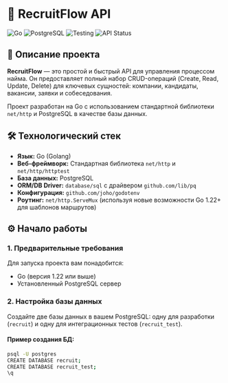# 🚀 RecruitFlow API

![Go](https://img.shields.io/badge/Go-1.22+-00ADD8?style=for-the-badge&logo=go)
![PostgreSQL](https://img.shields.io/badge/PostgreSQL-4169E1?style=for-the-badge&logo=postgresql&logoColor=white)
![Testing](https://img.shields.io/badge/Tests-httptest-33C2FF?style=for-the-badge&logo=go)
![API Status](https://img.shields.io/badge/API-CRUD%20Complete-28A745?style=for-the-badge)

## 📝 Описание проекта

**RecruitFlow** — это простой и быстрый API для управления процессом найма. Он предоставляет полный набор CRUD-операций (Create, Read, Update, Delete) для ключевых сущностей: компании, кандидаты, вакансии, заявки и собеседования.

Проект разработан на Go с использованием стандартной библиотеки `net/http` и PostgreSQL в качестве базы данных.

## 🛠️ Технологический стек

* **Язык:** Go (Golang)
* **Веб-фреймворк:** Стандартная библиотека `net/http` и `net/http/httptest`
* **База данных:** PostgreSQL
* **ORM/DB Driver:** `database/sql` с драйвером `github.com/lib/pq`
* **Конфигурация:** `github.com/joho/godotenv`
* **Роутинг:** `net/http.ServeMux` (используя новые возможности Go 1.22+ для шаблонов маршрутов)

## ⚙️ Начало работы

### 1. Предварительные требования

Для запуска проекта вам понадобится:

* Go (версия 1.22 или выше)
* Установленный PostgreSQL сервер

### 2. Настройка базы данных

Создайте две базы данных в вашем PostgreSQL: одну для разработки (`recruit`) и одну для интеграционных тестов (`recruit_test`).

#### Пример создания БД:

```bash
psql -U postgres
CREATE DATABASE recruit;
CREATE DATABASE recruit_test;
\q
